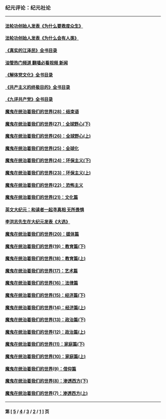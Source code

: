 ### 纪元评论：纪元社论
---
#### [法轮功创始人发表《为什么要救度众生》](../../pages/nsc422/n13975246.md?09030330) 
#### [法轮功创始人发表《为什么会有人类》](../../pages/nsc422/n13912117.md?09030330) 
#### [《真实的江泽民》全书目录](../../pages/nsc422/n13721399.md?09030330) 
#### [油管热门频道 翻墙必看视频 新闻](ok?09030330)
#### [《解体党文化》全书目录](../../pages/nsc422/n13721157.md?09030330) 
#### [《共产主义的终极目的》全书目录](../../pages/nsc422/n13721048.md?09030330) 
#### [《九评共产党》全书目录](../../pages/nsc422/n13708085.md?09030330) 
#### [魔鬼在统治着我们的世界(28)：结束语](../../pages/nsc422/n10936246.md?09030330) 
#### [魔鬼在统治着我们的世界(27)：全球野心(下)](../../pages/nsc422/n10928319.md?09030330) 
#### [魔鬼在统治着我们的世界(26)：全球野心(上)](../../pages/nsc422/n10900318.md?09030330) 
#### [魔鬼在统治着我们的世界(25)：全球化](../../pages/nsc422/n10788205.md?09030330) 
#### [魔鬼在统治着我们的世界(24)：环保主义(下)](../../pages/nsc422/n10695307.md?09030330) 
#### [魔鬼在统治着我们的世界(23)：环保主义(上)](../../pages/nsc422/n10688613.md?09030330) 
#### [魔鬼在统治着我们的世界(22)：恐怖主义](../../pages/nsc422/n10614727.md?09030330) 
#### [魔鬼在统治着我们的世界(21)：文化篇](../../pages/nsc422/n10597706.md?09030330) 
#### [英文大纪元：和读者一起寻真相 无所畏惧](../../pages/nsc422/n12542027.md?09030330) 
#### [李洪志先生在大纪元发表《大选》](../../pages/nsc422/n12534746.md?09030330) 
#### [魔鬼在统治着我们的世界(20)：媒体篇](../../pages/nsc422/n10586579.md?09030330) 
#### [魔鬼在统治着我们的世界(19)：教育篇(下)](../../pages/nsc422/n10564808.md?09030330) 
#### [魔鬼在统治着我们的世界(18)：教育篇(上)](../../pages/nsc422/n10526970.md?09030330) 
#### [魔鬼在统治着我们的世界(17)：艺术篇](../../pages/nsc422/n10499093.md?09030330) 
#### [魔鬼在统治着我们的世界(16)：法律篇](../../pages/nsc422/n10485969.md?09030330) 
#### [魔鬼在统治着我们的世界(15)：经济篇(下)](../../pages/nsc422/n10469975.md?09030330) 
#### [魔鬼在统治着我们的世界(14)：经济篇(上)](../../pages/nsc422/n10457370.md?09030330) 
#### [魔鬼在统治着我们的世界(13)：政治篇(下)](../../pages/nsc422/n10448270.md?09030330) 
#### [魔鬼在统治着我们的世界(12)：政治篇(上)](../../pages/nsc422/n10444576.md?09030330) 
#### [魔鬼在统治着我们的世界(11)：家庭篇(下)](../../pages/nsc422/n10440961.md?09030330) 
#### [魔鬼在统治着我们的世界(10)：家庭篇(上)](../../pages/nsc422/n10435448.md?09030330) 
#### [魔鬼在统治着我们的世界(9)：信仰篇](../../pages/nsc422/n10432159.md?09030330) 
#### [魔鬼在统治着我们的世界(8)：渗透西方(下)](../../pages/nsc422/n10429603.md?09030330) 
#### [魔鬼在统治着我们的世界(7)：渗透西方(上)](../../pages/nsc422/n10426013.md?09030330) 

---
#### 第 [ [5](./5.md?09030330) / [4](./4.md?09030330) / [3](./3.md?09030330) / [2](./2.md?09030330) / [1](./1.md?09030330) ] 页
